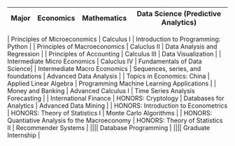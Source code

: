 |Major| Economics| Mathematics | Data Science (Predictive Analytics)
|----|----|----|----|

| Principles of Microeconomics | Calculus I | Introduction to Programming: Python |
| Principles of Macroeconomics | Caluclus II | Data Analysis and Regression |
| Principles of Accounting | Calculus III | Data Visualization |
| Intermediate Micro Economics | Caluclus IV | Fundamentals of Data Science| 
| Intermediate Macro Economics | Sequences, series, and foundations | Advanced Data Analysis |
| Topics in Economics: China | Applied Linear Algebra | Programming Machine Learning Applications |
| Money and Banking | Advanced Calculus I | Time Series Analysis Forecasting |
| International Finance | HONORS: Cryptology | Databases for Analytics | Advanced Data Mining |
| HONORS: Introduction to Econometrics | HONORS: Theory of Statistics I | Monte Carlo Algorithms |
| HONORS: Quantiative Analysis fo the Macroeconomy | HONORS: Theory of Statistics II | Recommender Systems |
|||| Database Programming |
|||| Graduate Internship |
